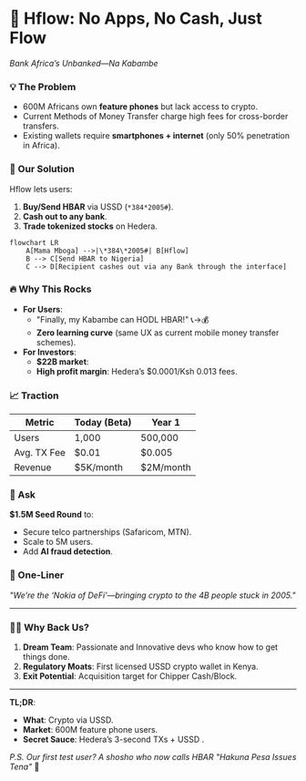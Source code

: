 # 🚀 Hflow: No Apps, No Cash, Just Flow

_Bank Africa’s Unbanked—Na Kabambe_

### **💡 The Problem**

- 600M Africans own **feature phones** but lack access to crypto.
- Current Methods of Money Transfer charge high fees for cross-border transfers.
- Existing wallets require **smartphones + internet** (only 50% penetration in
  Africa).

### **🎯 Our Solution**

Hflow lets users:

1. **Buy/Send HBAR** via USSD (`*384*2005#`).
2. **Cash out to any bank**.
3. **Trade tokenized stocks** on Hedera.

```mermaid
flowchart LR
    A[Mama Mboga] -->|\*384\*2005#| B[Hflow]
    B --> C[Send HBAR to Nigeria]
    C --> D[Recipient cashes out via any Bank through the interface]
```

### **🔥 Why This Rocks**

- **For Users**:
  - "Finally, my Kabambe can HODL HBAR!" 📞→💰
  - **Zero learning curve** (same UX as current mobile money transfer schemes).
- **For Investors**:
  - **$22B market**: 
  - **High profit margin**: Hedera’s $0.0001/Ksh 0.013 fees.

### **📈 Traction**

| Metric      | Today (Beta) | Year 1    |
| ----------- | ------------ | --------- |
| Users       | 1,000        | 500,000   |
| Avg. TX Fee | $0.01        | $0.005    |
| Revenue     | $5K/month    | $2M/month |

### **🤝 Ask**

**$1.5M Seed Round** to:

- Secure telco partnerships (Safaricom, MTN).
- Scale to 5M users.
- Add **AI fraud detection**.

### **🎤 One-Liner**

_"We’re the ‘Nokia of DeFi’—bringing crypto to the 4B people stuck in 2005."_

---

### **🙋‍♂️ Why Back Us?**

1. **Dream Team**:   Passionate and Innovative devs who know how to get things done.
2. **Regulatory Moats**: First licensed USSD crypto wallet in Kenya.
3. **Exit Potential**: Acquisition target for Chipper Cash/Block.

---

**TL;DR**:

- **What**: Crypto via USSD.
- **Market**: 600M feature phone users.
- **Secret Sauce**: Hedera’s 3-second TXs +  USSD .

_P.S. Our first test user? A shosho who now calls HBAR "Hakuna Pesa Issues Tena"_ 🦁
